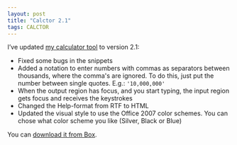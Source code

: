 ```yaml
---
layout: post
title: "Calctor 2.1"
tags: CALCTOR
---
```


I’ve updated [my calculator tool]({{site.url}}/projects/calctor/) to version 2.1:

- Fixed some bugs in the snippets
- Added a notation to enter numbers with commas as separators between thousands, where the comma's are ignored. To do this, just put the number between single quotes. E.g.: `'10,000,000'`
- When the output region has focus, and you start typing, the input region gets focus and receives the keystrokes
- Changed the Help-format from RTF to HTML
- Updated the visual style to use the Office 2007 color schemes. You can chose what color scheme you like (Silver, Black or Blue)

You can [download it from Box](https://app.box.com/s/hd1fulwrkasfnm2qxeev).